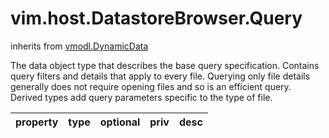 vim.host.DatastoreBrowser.Query
===============================
inherits from [vmodl.DynamicData](docs/vmodl.DynamicData.md)


The data object type that describes the base query specification. Contains query   filters and details that apply to every file. Querying only file details generally   does not require opening files and so is an efficient query. Derived types add   query parameters specific to the type of file.

| property | type | optional | priv | desc |
|:---------|:-----|:---------|:-----|:-----|



